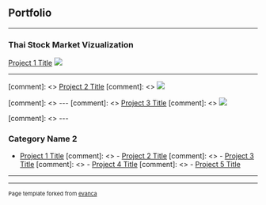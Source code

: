 ## Portfolio

---

### Thai Stock Market Vizualization

[Project 1 Title](/sample_page)
<img src="images/dummy_thumbnail.jpg?raw=true"/>

---
[comment]: <> [Project 2 Title](/pdf/sample_presentation.pdf)
[comment]: <> <img src="images/dummy_thumbnail.jpg?raw=true"/>

[comment]: <> ---
[comment]: <> [Project 3 Title](http://example.com/)
[comment]: <> <img src="images/dummy_thumbnail.jpg?raw=true"/>

[comment]: <> ---

### Category Name 2

- [Project 1 Title](http://example.com/)
[comment]: <> - [Project 2 Title](http://example.com/)
[comment]: <> - [Project 3 Title](http://example.com/)
[comment]: <> - [Project 4 Title](http://example.com/)
[comment]: <> - [Project 5 Title](http://example.com/)

---




---
<p style="font-size:11px">Page template forked from <a href="https://github.com/evanca/quick-portfolio">evanca</a></p>
<!-- Remove above link if you don't want to attibute -->
